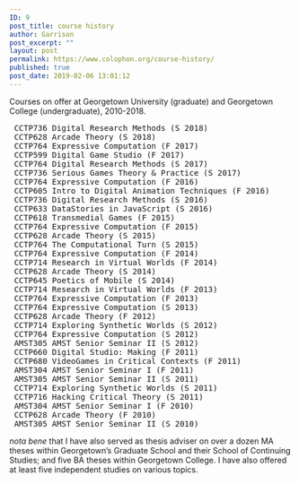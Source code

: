 ```yaml
---
ID: 9
post_title: course history
author: Garrison
post_excerpt: ""
layout: post
permalink: https://www.colophon.org/course-history/
published: true
post_date: 2019-02-06 13:01:12
---
```

<!-- wp:paragraph {"fontSize":"small"} -->
<p class="has-small-font-size">Courses on offer at Georgetown University (graduate) and Georgetown College (undergraduate), 2010-2018.</p>
<!-- /wp:paragraph -->

<!-- wp:preformatted -->
<pre class="wp-block-preformatted"> CCTP736 Digital Research Methods (S 2018)<br> CCTP628 Arcade Theory (S 2018)<br> CCTP764 Expressive Computation (F 2017)<br> CCTP599 Digital Game Studio (F 2017)<br> CCTP764 Digital Research Methods (S 2017)<br> CCTP736 Serious Games Theory &amp; Practice (S 2017)<br> CCTP764 Expressive Computation (F 2016)<br> CCTP605 Intro to Digital Animation Techniques (F 2016)<br> CCTP736 Digital Research Methods (S 2016)<br> CCTP633 DataStories in JavaScript (S 2016)<br> CCTP618 Transmedial Games (F 2015)<br> CCTP764 Expressive Computation (F 2015)<br> CCTP628 Arcade Theory (S 2015)<br> CCTP764 The Computational Turn (S 2015)<br> CCTP764 Expressive Computation (F 2014)<br> CCTP714 Research in Virtual Worlds (F 2014)<br> CCTP628 Arcade Theory (S 2014)<br> CCTP645 Poetics of Mobile (S 2014)<br> CCTP714 Research in Virtual Worlds (F 2013)<br> CCTP764 Expressive Computation (F 2013)<br> CCTP764 Expressive Computation (S 2013)<br> CCTP628 Arcade Theory (F 2012)<br> CCTP714 Exploring Synthetic Worlds (S 2012)<br> CCTP764 Expressive Computation (S 2012)<br> AMST305 AMST Senior Seminar II (S 2012) <br> CCTP660 Digital Studio: Making (F 2011)<br> CCTP680 VideoGames in Critical Contexts (F 2011)<br> AMST304 AMST Senior Seminar I (F 2011)<br> AMST305 AMST Senior Seminar II (S 2011)<br> CCTP714 Exploring Synthetic Worlds (S 2011)<br> CCTP716 Hacking Critical Theory (S 2011)<br> AMST304 AMST Senior Seminar I (F 2010)<br> CCTP628 Arcade Theory (F 2010)<br> AMST305 AMST Senior Seminar II (S 2010)</pre>
<!-- /wp:preformatted -->

<!-- wp:paragraph {"fontSize":"small"} -->
<p class="has-small-font-size"><em>nota bene</em> that I have also served as thesis adviser on over a dozen MA theses within Georgetown’s Graduate School and their School of Continuing Studies; and five BA theses within Georgetown College. I have also offered at least five independent studies on various topics.<br></p>
<!-- /wp:paragraph -->
